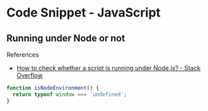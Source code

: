 # Code Snippet - JavaScript

## Running under Node or not

References

- [How to check whether a script is running under Node.js? - Stack Overflow](https://stackoverflow.com/questions/4224606/how-to-check-whether-a-script-is-running-under-node-js/4224668)

```javascript
function isNodeEnvironment() {
  return typeof window === 'undefined';
}
```
